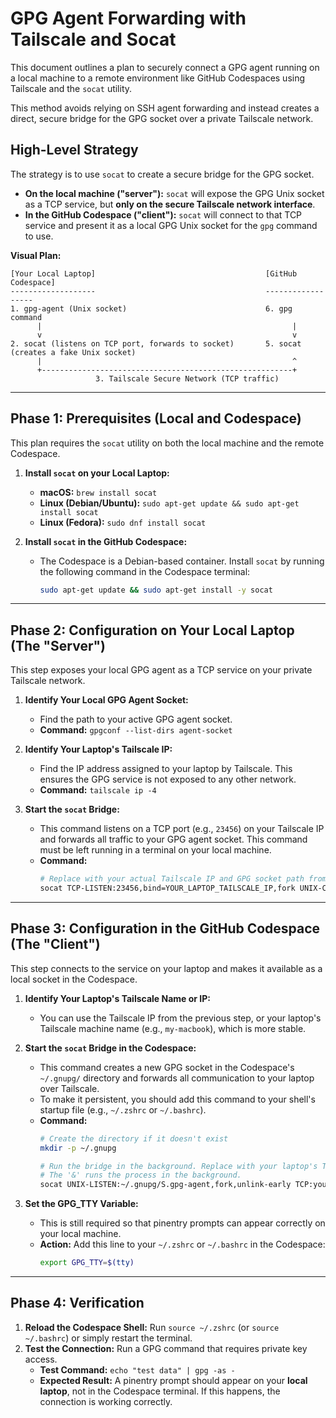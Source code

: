 # GPG Agent Forwarding with Tailscale and Socat

This document outlines a plan to securely connect a GPG agent running on a local machine to a remote environment like GitHub Codespaces using Tailscale and the `socat` utility.

This method avoids relying on SSH agent forwarding and instead creates a direct, secure bridge for the GPG socket over a private Tailscale network.

## High-Level Strategy

The strategy is to use `socat` to create a secure bridge for the GPG socket.
-   **On the local machine ("server"):** `socat` will expose the GPG Unix socket as a TCP service, but **only on the secure Tailscale network interface**.
-   **In the GitHub Codespace ("client"):** `socat` will connect to that TCP service and present it as a local GPG Unix socket for the `gpg` command to use.

**Visual Plan:**

```
[Your Local Laptop]                                      [GitHub Codespace]
-------------------                                      ------------------
1. gpg-agent (Unix socket)                               6. gpg command
      |                                                        |
      v                                                        v
2. socat (listens on TCP port, forwards to socket)       5. socat (creates a fake Unix socket)
      |                                                        ^
      +--------------------------------------------------------+
                   3. Tailscale Secure Network (TCP traffic)
```

---

## Phase 1: Prerequisites (Local and Codespace)

This plan requires the `socat` utility on both the local machine and the remote Codespace.

1.  **Install `socat` on your Local Laptop:**
    *   **macOS:** `brew install socat`
    *   **Linux (Debian/Ubuntu):** `sudo apt-get update && sudo apt-get install socat`
    *   **Linux (Fedora):** `sudo dnf install socat`

2.  **Install `socat` in the GitHub Codespace:**
    *   The Codespace is a Debian-based container. Install `socat` by running the following command in the Codespace terminal:
        ```bash
        sudo apt-get update && sudo apt-get install -y socat
        ```

---

## Phase 2: Configuration on Your Local Laptop (The "Server")

This step exposes your local GPG agent as a TCP service on your private Tailscale network.

1.  **Identify Your Local GPG Agent Socket:**
    *   Find the path to your active GPG agent socket.
    *   **Command:** `gpgconf --list-dirs agent-socket`

2.  **Identify Your Laptop's Tailscale IP:**
    *   Find the IP address assigned to your laptop by Tailscale. This ensures the GPG service is not exposed to any other network.
    *   **Command:** `tailscale ip -4`

3.  **Start the `socat` Bridge:**
    *   This command listens on a TCP port (e.g., `23456`) on your Tailscale IP and forwards all traffic to your GPG agent socket. This command must be left running in a terminal on your local machine.
    *   **Command:**
        ```bash
        # Replace with your actual Tailscale IP and GPG socket path from the commands above
        socat TCP-LISTEN:23456,bind=YOUR_LAPTOP_TAILSCALE_IP,fork UNIX-CONNECT:/path/to/your/agent.socket
        ```

---

## Phase 3: Configuration in the GitHub Codespace (The "Client")

This step connects to the service on your laptop and makes it available as a local socket in the Codespace.

1.  **Identify Your Laptop's Tailscale Name or IP:**
    *   You can use the Tailscale IP from the previous step, or your laptop's Tailscale machine name (e.g., `my-macbook`), which is more stable.

2.  **Start the `socat` Bridge in the Codespace:**
    *   This command creates a new GPG socket in the Codespace's `~/.gnupg/` directory and forwards all communication to your laptop over Tailscale.
    *   To make it persistent, you should add this command to your shell's startup file (e.g., `~/.zshrc` or `~/.bashrc`).
    *   **Command:**
        ```bash
        # Create the directory if it doesn't exist
        mkdir -p ~/.gnupg

        # Run the bridge in the background. Replace with your laptop's Tailscale name or IP.
        # The '&' runs the process in the background.
        socat UNIX-LISTEN:~/.gnupg/S.gpg-agent,fork,unlink-early TCP:your-laptop-tailscale-name:23456 &
        ```

3.  **Set the GPG_TTY Variable:**
    *   This is still required so that pinentry prompts can appear correctly on your local machine.
    *   **Action:** Add this line to your `~/.zshrc` or `~/.bashrc` in the Codespace:
        ```bash
        export GPG_TTY=$(tty)
        ```

---

## Phase 4: Verification

1.  **Reload the Codespace Shell:** Run `source ~/.zshrc` (or `source ~/.bashrc`) or simply restart the terminal.
2.  **Test the Connection:** Run a GPG command that requires private key access.
    *   **Test Command:** `echo "test data" | gpg -as -`
    *   **Expected Result:** A pinentry prompt should appear on your **local laptop**, not in the Codespace terminal. If this happens, the connection is working correctly.
